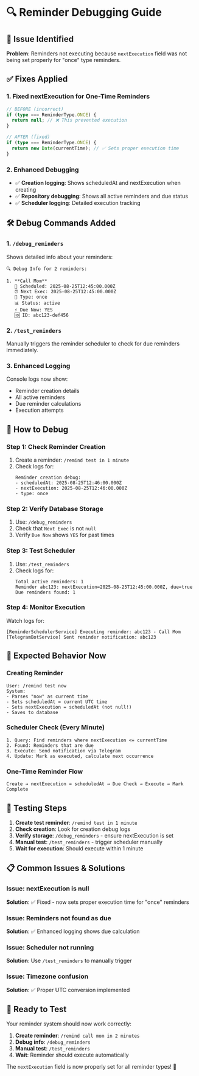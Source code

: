 # 🔍 Reminder Debugging Guide

## 🚨 **Issue Identified**

**Problem**: Reminders not executing because `nextExecution` field was not being set properly for "once" type reminders.

## ✅ **Fixes Applied**

### **1. Fixed nextExecution for One-Time Reminders**
```typescript
// BEFORE (incorrect)
if (type === ReminderType.ONCE) {
  return null; // ❌ This prevented execution
}

// AFTER (fixed)
if (type === ReminderType.ONCE) {
  return new Date(currentTime); // ✅ Sets proper execution time
}
```

### **2. Enhanced Debugging**
- ✅ **Creation logging**: Shows scheduledAt and nextExecution when creating
- ✅ **Repository debugging**: Shows all active reminders and due status
- ✅ **Scheduler logging**: Detailed execution tracking

## 🛠️ **Debug Commands Added**

### **1. `/debug_reminders`**
Shows detailed info about your reminders:
```
🔍 Debug Info for 2 reminders:

1. **Call Mom**
   📅 Scheduled: 2025-08-25T12:45:00.000Z
   ⏰ Next Exec: 2025-08-25T12:45:00.000Z
   🔄 Type: once
   📊 Status: active
   ⚡ Due Now: YES
   🆔 ID: abc123-def456
```

### **2. `/test_reminders`**
Manually triggers the reminder scheduler to check for due reminders immediately.

### **3. Enhanced Logging**
Console logs now show:
- Reminder creation details
- All active reminders
- Due reminder calculations
- Execution attempts

## 🔄 **How to Debug**

### **Step 1: Check Reminder Creation**
1. Create a reminder: `/remind test in 1 minute`
2. Check logs for:
   ```
   Reminder creation debug:
   - scheduledAt: 2025-08-25T12:46:00.000Z
   - nextExecution: 2025-08-25T12:46:00.000Z
   - type: once
   ```

### **Step 2: Verify Database Storage**
1. Use: `/debug_reminders`
2. Check that `Next Exec` is not `null`
3. Verify `Due Now` shows `YES` for past times

### **Step 3: Test Scheduler**
1. Use: `/test_reminders`
2. Check logs for:
   ```
   Total active reminders: 1
   Reminder abc123: nextExecution=2025-08-25T12:45:00.000Z, due=true
   Due reminders found: 1
   ```

### **Step 4: Monitor Execution**
Watch logs for:
```
[ReminderSchedulerService] Executing reminder: abc123 - Call Mom
[TelegramBotService] Sent reminder notification: abc123
```

## 🎯 **Expected Behavior Now**

### **Creating Reminder**
```
User: /remind test now
System: 
- Parses "now" as current time
- Sets scheduledAt = current UTC time
- Sets nextExecution = scheduledAt (not null!)
- Saves to database
```

### **Scheduler Check (Every Minute)**
```
1. Query: Find reminders where nextExecution <= currentTime
2. Found: Reminders that are due
3. Execute: Send notification via Telegram
4. Update: Mark as executed, calculate next occurrence
```

### **One-Time Reminder Flow**
```
Create → nextExecution = scheduledAt → Due Check → Execute → Mark Complete
```

## 🚀 **Testing Steps**

1. **Create test reminder**: `/remind test in 1 minute`
2. **Check creation**: Look for creation debug logs
3. **Verify storage**: `/debug_reminders` - ensure nextExecution is set
4. **Manual test**: `/test_reminders` - trigger scheduler manually
5. **Wait for execution**: Should execute within 1 minute

## 📋 **Common Issues & Solutions**

### **Issue**: nextExecution is null
**Solution**: ✅ Fixed - now sets proper execution time for "once" reminders

### **Issue**: Reminders not found as due
**Solution**: ✅ Enhanced logging shows due calculation

### **Issue**: Scheduler not running
**Solution**: Use `/test_reminders` to manually trigger

### **Issue**: Timezone confusion
**Solution**: ✅ Proper UTC conversion implemented

## 🎉 **Ready to Test**

Your reminder system should now work correctly:
1. **Create reminder**: `/remind call mom in 2 minutes`
2. **Debug info**: `/debug_reminders`
3. **Manual test**: `/test_reminders`
4. **Wait**: Reminder should execute automatically

The `nextExecution` field is now properly set for all reminder types! 🚀
